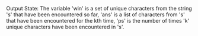 Output State: The variable 'win' is a set of unique characters from the string 's' that have been encountered so far, 'ans' is a list of characters from 's' that have been encountered for the kth time, 'ps' is the number of times 'k' unique characters have been encountered in 's'.